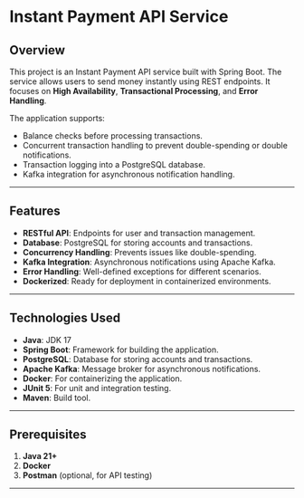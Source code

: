# Instant Payment API Service

## Overview
This project is an Instant Payment API service built with Spring Boot. The service allows users to send money instantly using REST endpoints. It focuses on **High Availability**, **Transactional Processing**, and **Error Handling**.

The application supports:
- Balance checks before processing transactions.
- Concurrent transaction handling to prevent double-spending or double notifications.
- Transaction logging into a PostgreSQL database.
- Kafka integration for asynchronous notification handling.

---

## Features
- **RESTful API**: Endpoints for user and transaction management.
- **Database**: PostgreSQL for storing accounts and transactions.
- **Concurrency Handling**: Prevents issues like double-spending.
- **Kafka Integration**: Asynchronous notifications using Apache Kafka.
- **Error Handling**: Well-defined exceptions for different scenarios.
- **Dockerized**: Ready for deployment in containerized environments.

---

## Technologies Used
- **Java**: JDK 17
- **Spring Boot**: Framework for building the application.
- **PostgreSQL**: Database for storing accounts and transactions.
- **Apache Kafka**: Message broker for asynchronous notifications.
- **Docker**: For containerizing the application.
- **JUnit 5**: For unit and integration testing.
- **Maven**: Build tool.

---

## Prerequisites
1. **Java 21+**
2. **Docker**
3. **Postman** (optional, for API testing)

---

